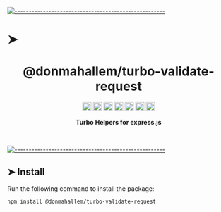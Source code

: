 <!-- ⚠️ This README has been generated from the file(s) "../package_readme_blueprint.md" ⚠️-->
[![-----------------------------------------------------](https://raw.githubusercontent.com/andreasbm/readme/master/assets/lines/water.png)](#h1-aligncenterdonmahallemturbo-validate-requesth1)

# ➤ <h1 align="center">@donmahallem/turbo-validate-request</h1>
<p align="center">
		<a href="https://github.com/donmahallem/turbo/actions?query=workflow%3ATest+branch%3Amaster"><img alt="Test" src="https://github.com/donmahallem/turbo/workflows/Test/badge.svg?branch=master&event=push" height="20"/></a>
<a href="https://codecov.io/gh/donmahallem/turbo/donmahallem/master/packages/turbo"><img alt="codecov" src="https://codecov.io/gh/donmahallem/turbo/branch/master/graph/badge.svg?flag=TurboValidateRequest" height="20"/></a>
<a href="https://badge.fury.io/js/%40donmahallem%2Fturbo-validate-request"><img alt="npm version" src="https://badge.fury.io/js/%40donmahallem%2Fturbo-validate-request.svg" height="20"/></a>
<a href="https://github.com/donmahallem/turbo/blob/master/LICENSE"><img alt="GitHub license" src="https://img.shields.io/github/license/donmahallem/turbo" height="20"/></a>
<a href="https://david-dm.org/donmahallem/turbo?path=packages/turbo-validate-request"><img alt="dependencies Status" src="https://david-dm.org/donmahallem/turbo/status.svg?path=packages/turbo-validate-request" height="20"/></a>
<a href="https://david-dm.org/donmahallem/turbo?path=packages/turbo-validate-request&type=dev"><img alt="devDependencies Status" src="https://david-dm.org/donmahallem/turbo/dev-status.svg?path=packages/turbo-validate-request" height="20"/></a>
<a href="https://github.com/donmahallem/turbo/graphs/contributors"><img alt="GitHub contributors" src="https://img.shields.io/github/contributors-anon/donmahallem/turbo" height="20"/></a>
	</p>


<p align="center">
  <b>Turbo Helpers for express.js</b></br>
  <sub><sub>
</p>

<br />



[![-----------------------------------------------------](https://raw.githubusercontent.com/andreasbm/readme/master/assets/lines/water.png)](#install)

## ➤ Install

Run the following command to install the package:

```
npm install @donmahallem/turbo-validate-request
```
